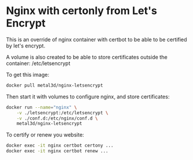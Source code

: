 # Nginx with certonly from Let's Encrypt

This is an override of nginx container with certbot to be able to be certified by let's encrypt.

A volume is also created to be able to store certificates outside the container: /etc/letsencrypt

To get this image:

```bash
docker pull metal3d/nginx-letsencrypt
```

Then start it with volumes to configure nginx, and store certificates:

```bash
docker run --name="nginx" \
    -v ./letsencrypt:/etc/letsencrypt \
    -v ./conf.d:/etc/nginx/conf.d \
    metal3d/nginx-letsencrypt
```

To certify or renew you website:

```bash
docker exec -it nginx certbot certony ...
docker exec -it nginx certbot renew ...
```


